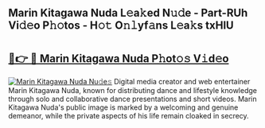 ## Marin Kitagawa Nuda L𝚎a𝚔ed N𝚞𝚍e - Part-RUh Vi𝚍𝚎o P𝚑𝚘tos - H𝚘𝚝 O𝚗𝚕yf𝚊ns L𝚎a𝚔s txHlU

# <h2><a href="http://kfdhaj.oniu.top/?m=Marin+Kitagawa+Nuda">🔗👉 🔴 Marin Kitagawa Nuda P𝚑ot𝚘𝚜 V𝚒d𝚎o</a></h2>

[![Marin Kitagawa Nuda Nu𝚍e𝚜](https://i.imgur.com/0qMVB7G.gif)](http://kfdhaj.oniu.top/?m=Marin+Kitagawa+Nuda)
Digital media creator and web entertainer Marin Kitagawa Nuda, known for distributing dance and lifestyle knowledge through solo and collaborative dance presentations and short videos. Marin Kitagawa Nuda's public image is marked by a welcoming and genuine demeanor, while the private aspects of his life remain cloaked in secrecy.  

